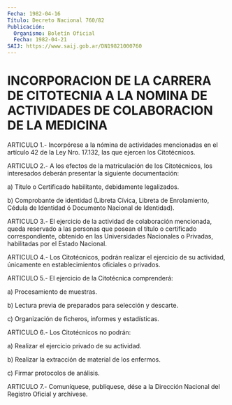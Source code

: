 ```yaml
---
Fecha: 1982-04-16
Título: Decreto Nacional 760/82
Publicación:
  Organismo: Boletín Oficial
  Fecha: 1982-04-21
SAIJ: https://www.saij.gob.ar/DN19821000760
---
```

# INCORPORACION DE LA CARRERA DE CITOTECNIA A LA NOMINA DE ACTIVIDADES DE COLABORACION DE LA MEDICINA

<a id="1"></a>
ARTICULO 1.- Incorpórese a la nómina de actividades mencionadas en el  artículo  42  de  la  Ley  Nro.  17.132, las que ejercen los Citotécnicos.

<a id="2"></a>
ARTICULO  2.-  A  los  efectos  de  la  matriculación de  los Citotécnicos,   los  interesados  deberán  presentar  la  siguiente documentación:

a) Título o Certificado  habilitante, debidamente legalizados.

b) Comprobante de identidad (Libreta Cívica, Libreta de Enrolamiento,  Cédula  de  Identidad    ó   Documento  Nacional  de Identidad).

<a id="3"></a>
ARTICULO  3.-  El  ejercicio  de  la actividad de colaboración mencionada, queda reservado a las personas  que  posean el título o certificado    correspondiente,    obtenido  en  las  Universidades Nacionales  o  Privadas,  habilitadas  por    el  Estado  Nacional.

<a id="4"></a>
ARTICULO 4.- Los Citotécnicos, podrán realizar el ejercicio de su actividad,  únicamente en establecimientos oficiales o privados.

<a id="5"></a>
ARTICULO  5.- El ejercicio de la Citotécnica comprenderá:

a) Procesamiento de muestras.

b) Lectura previa  de  preparados  para  selección y descarte.

c) Organización de ficheros, informes y estadísticas.

<a id="6"></a>
ARTICULO 6.- Los Citotécnicos no podrán:

a) Realizar el ejercicio privado de su actividad.

b)  Realizar  la  extracción  de  material  de  los  enfermos.

c) Firmar protocolos de análisis.

<a id="7"></a>
ARTICULO  7.-  Comuníquese,  publíquese,  dése  a la Dirección Nacional del Registro Oficial y archívese.